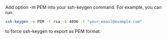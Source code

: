 Add option -m PEM into your ssh-keygen command. For example, you can run 

```bash
ssh-keygen -m PEM -t rsa -b 4096 -C "your_email@example.com"
```

to force ssh-keygen to export as PEM format.
